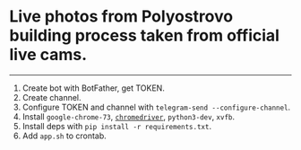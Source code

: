 
# Live photos from Polyostrovo building process taken from official live cams.

---

1. Create bot with BotFather, get TOKEN.
3. Create channel.
4. Configure TOKEN and channel with `telegram-send --configure-channel`.
5. Install `google-chrome-73`, [`chromedriver`](https://chromedriver.storage.googleapis.com/73.0.3683.68/chromedriver_linux64.zip), `python3-dev`, `xvfb`.
5. Install deps with `pip install -r requirements.txt`.
6. Add `app.sh` to crontab.

